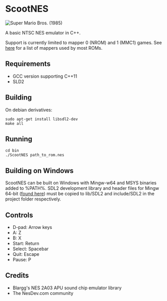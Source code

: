 # ScootNES

![Super Mario Bros. (1985)](https://i.imgur.com/F02uO7Y.png)

A basic NTSC NES emulator in C++.

Support is currently limited to mapper 0 (NROM) and 1 (MMC1) games. See [here](http://tuxnes.sourceforge.net/nesmapper.txt) for a list of mappers used by most ROMs.

## Requirements
* GCC version supporting C++11
* SLD2

## Building
On debian derivatives:

    sudo apt-get install libsdl2-dev
    make all

## Running
    cd bin
    ./ScootNES path_to_rom.nes

## Building on Windows
ScootNES can be built on Windows with Mingw-w64 and MSYS binaries added to %PATH%. SDL2 development library and header files for Mingw 64-bit ([found here](https://www.libsdl.org/download-2.0.php)) must be copied to lib/SDL2 and include/SDL2 in the project folder respectively.

## Controls
* D-pad: Arrow keys
* A: Z
* B: X
* Start: Return
* Select: Spacebar
* Quit: Escape
* Pause: P

## Credits

* Blargg's NES 2A03 APU sound chip emulator library
* The NesDev.com community

